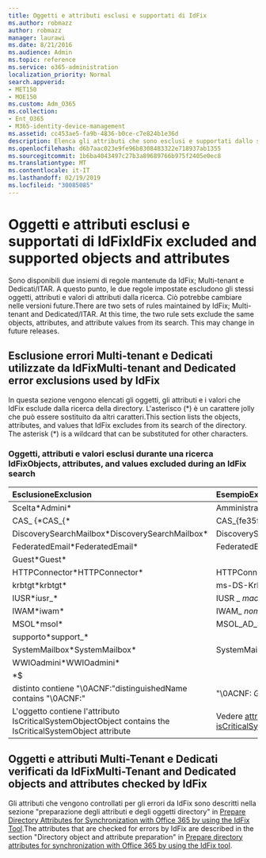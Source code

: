 ```yaml
---
title: Oggetti e attributi esclusi e supportati di IdFix
ms.author: robmazz
author: robmazz
manager: laurawi
ms.date: 8/21/2016
ms.audience: Admin
ms.topic: reference
ms.service: o365-administration
localization_priority: Normal
search.appverid:
- MET150
- MOE150
ms.custom: Adm_O365
ms.collection:
- Ent_O365
- M365-identity-device-management
ms.assetid: cc453ae5-fa9b-4836-b0ce-c7e824b1e36d
description: Elenca gli attributi che sono esclusi e supportati dallo strumento IdFix.
ms.openlocfilehash: d6b7aac023e9fe96b8308483322e718937ab1355
ms.sourcegitcommit: 1b6ba4043497c27b3a89689766b975f2405e0ec8
ms.translationtype: MT
ms.contentlocale: it-IT
ms.lasthandoff: 02/19/2019
ms.locfileid: "30085085"
---
```

# <a name="idfix-excluded-and-supported-objects-and-attributes"></a><span data-ttu-id="0c6c9-103">Oggetti e attributi esclusi e supportati di IdFix</span><span class="sxs-lookup"><span data-stu-id="0c6c9-103">IdFix excluded and supported objects and attributes</span></span>
<span data-ttu-id="0c6c9-p101">Sono disponibili due insiemi di regole mantenute da IdFix; Multi-tenant e Dedicati/ITAR. A questo punto, le due regole impostate escludono gli stessi oggetti, attributi e valori di attributi dalla ricerca. Ciò potrebbe cambiare nelle versioni future.</span><span class="sxs-lookup"><span data-stu-id="0c6c9-p101">There are two sets of rules maintained by IdFix; Multi-tenant and Dedicated/ITAR. At this time, the two rule sets exclude the same objects, attributes, and attribute values from its search. This may change in future releases.</span></span>
  
## <a name="multi-tenant-and-dedicated-error-exclusions-used-by-idfix"></a><span data-ttu-id="0c6c9-107">Esclusione errori Multi-tenant e Dedicati utilizzate da IdFix</span><span class="sxs-lookup"><span data-stu-id="0c6c9-107">Multi-tenant and Dedicated error exclusions used by IdFix</span></span>
<span data-ttu-id="0c6c9-p102">In questa sezione vengono elencati gli oggetti, gli attributi e i valori che IdFix esclude dalla ricerca della directory. L'asterisco (\*) è un carattere jolly che può essere sostituito da altri caratteri.</span><span class="sxs-lookup"><span data-stu-id="0c6c9-p102">This section lists the objects, attributes, and values that IdFix excludes from its search of the directory. The asterisk (\*) is a wildcard that can be substituted for other characters.</span></span>
  
### <a name="objects-attributes-and-values-excluded-during-an-idfix-search"></a><span data-ttu-id="0c6c9-110">Oggetti, attributi e valori esclusi durante una ricerca IdFix</span><span class="sxs-lookup"><span data-stu-id="0c6c9-110">Objects, attributes, and values excluded during an IdFix search</span></span>

|<span data-ttu-id="0c6c9-111">**Esclusione**</span><span class="sxs-lookup"><span data-stu-id="0c6c9-111">**Exclusion**</span></span>|<span data-ttu-id="0c6c9-112">**Esempio**</span><span class="sxs-lookup"><span data-stu-id="0c6c9-112">**Example**</span></span>|
|:-----|:-----|
|<span data-ttu-id="0c6c9-113">Scelta\*</span><span class="sxs-lookup"><span data-stu-id="0c6c9-113">Admini\*</span></span> |<span data-ttu-id="0c6c9-114">Amministratore</span><span class="sxs-lookup"><span data-stu-id="0c6c9-114">Administrator</span></span> |
|<span data-ttu-id="0c6c9-115">CAS_ {\*</span><span class="sxs-lookup"><span data-stu-id="0c6c9-115">CAS_{\*</span></span>  |<span data-ttu-id="0c6c9-116">CAS_{fe35fc98e69e4d08}</span><span class="sxs-lookup"><span data-stu-id="0c6c9-116">CAS_{fe35fc98e69e4d08}</span></span> |
|<span data-ttu-id="0c6c9-117">DiscoverySearchMailbox\*</span><span class="sxs-lookup"><span data-stu-id="0c6c9-117">DiscoverySearchMailbox\*</span></span>  |<span data-ttu-id="0c6c9-118">DiscoverySearchMailbox</span><span class="sxs-lookup"><span data-stu-id="0c6c9-118">DiscoverySearchMailbox</span></span>  |
|<span data-ttu-id="0c6c9-119">FederatedEmail\*</span><span class="sxs-lookup"><span data-stu-id="0c6c9-119">FederatedEmail\*</span></span> |<span data-ttu-id="0c6c9-p103">FederatedEmail. *GUID*</span><span class="sxs-lookup"><span data-stu-id="0c6c9-p103">FederatedEmail. *GUID*</span></span> |
|<span data-ttu-id="0c6c9-122">Guest\*</span><span class="sxs-lookup"><span data-stu-id="0c6c9-122">Guest\*</span></span> ||
|<span data-ttu-id="0c6c9-123">HTTPConnector\*</span><span class="sxs-lookup"><span data-stu-id="0c6c9-123">HTTPConnector\*</span></span>  |<span data-ttu-id="0c6c9-124">HTTPConnector</span><span class="sxs-lookup"><span data-stu-id="0c6c9-124">HTTPConnector</span></span> |
|<span data-ttu-id="0c6c9-125">krbtgt\*</span><span class="sxs-lookup"><span data-stu-id="0c6c9-125">krbtgt\*</span></span> |<span data-ttu-id="0c6c9-126">ms-DS-KrbTgt-Link</span><span class="sxs-lookup"><span data-stu-id="0c6c9-126">ms-DS-KrbTgt-Link</span></span> |
|<span data-ttu-id="0c6c9-127">IUSR\*</span><span class="sxs-lookup"><span data-stu-id="0c6c9-127">iusr_\*</span></span> |<span data-ttu-id="0c6c9-128">IUSR _ *machineName*</span><span class="sxs-lookup"><span data-stu-id="0c6c9-128">iusr_ *machinename*</span></span> |
|<span data-ttu-id="0c6c9-129">IWAM\*</span><span class="sxs-lookup"><span data-stu-id="0c6c9-129">iwam\*</span></span>  |<span data-ttu-id="0c6c9-130">IWAM_ *nomecomputer*</span><span class="sxs-lookup"><span data-stu-id="0c6c9-130">IWAM_ *machinename*</span></span> |
|<span data-ttu-id="0c6c9-131">MSOL\*</span><span class="sxs-lookup"><span data-stu-id="0c6c9-131">msol\*</span></span> |<span data-ttu-id="0c6c9-132">MSOL_AD_SYNC</span><span class="sxs-lookup"><span data-stu-id="0c6c9-132">MSOL_AD_SYNC</span></span> |
|<span data-ttu-id="0c6c9-133">supporto\*</span><span class="sxs-lookup"><span data-stu-id="0c6c9-133">support_\*</span></span> ||
|<span data-ttu-id="0c6c9-134">SystemMailbox\*</span><span class="sxs-lookup"><span data-stu-id="0c6c9-134">SystemMailbox\*</span></span> |<span data-ttu-id="0c6c9-135">SystemMailbox { *GUID* }</span><span class="sxs-lookup"><span data-stu-id="0c6c9-135">Systemmailbox{ *GUID*  }</span></span>|
|<span data-ttu-id="0c6c9-136">WWIOadmini\*</span><span class="sxs-lookup"><span data-stu-id="0c6c9-136">WWIOadmini\*</span></span>  ||
|\*$ ||
|<span data-ttu-id="0c6c9-137">distinto contiene "\0ACNF:"</span><span class="sxs-lookup"><span data-stu-id="0c6c9-137">distinguishedName contains "\0ACNF:"</span></span>|<span data-ttu-id="0c6c9-138">"\0ACNF: *GUID* "</span><span class="sxs-lookup"><span data-stu-id="0c6c9-138">"\0ACNF: *GUID*  "</span></span> |
|<span data-ttu-id="0c6c9-139">L'oggetto contiene l'attributo IsCriticalSystemObject</span><span class="sxs-lookup"><span data-stu-id="0c6c9-139">Object contains the IsCriticalSystemObject attribute</span></span> |<span data-ttu-id="0c6c9-140">Vedere [attribute isCriticalSystemObject](https://go.microsoft.com/fwlink/p/?LinkId=401169).</span><span class="sxs-lookup"><span data-stu-id="0c6c9-140">See [Attribute isCriticalSystemObject](https://go.microsoft.com/fwlink/p/?LinkId=401169).</span></span> |
   
## <a name="multi-tenant-and-dedicated-objects-and-attributes-checked-by-idfix"></a><span data-ttu-id="0c6c9-141">Oggetti e attributi Multi-Tenant e Dedicati verificati da IdFix</span><span class="sxs-lookup"><span data-stu-id="0c6c9-141">Multi-Tenant and Dedicated objects and attributes checked by IdFix</span></span>
<span data-ttu-id="0c6c9-142">Gli attributi che vengono controllati per gli errori da IdFix sono descritti nella sezione "preparazione degli attributi e degli oggetti directory" in [Prepare Directory Attributes for Synchronization with Office 365 by using the IdFix Tool](prepare-directory-attributes-for-synch-with-idfix.md).</span><span class="sxs-lookup"><span data-stu-id="0c6c9-142">The attributes that are checked for errors by IdFix are described in the section "Directory object and attribute preparation" in [Prepare directory attributes for synchronization with Office 365 by using the IdFix tool](prepare-directory-attributes-for-synch-with-idfix.md).</span></span>
  


